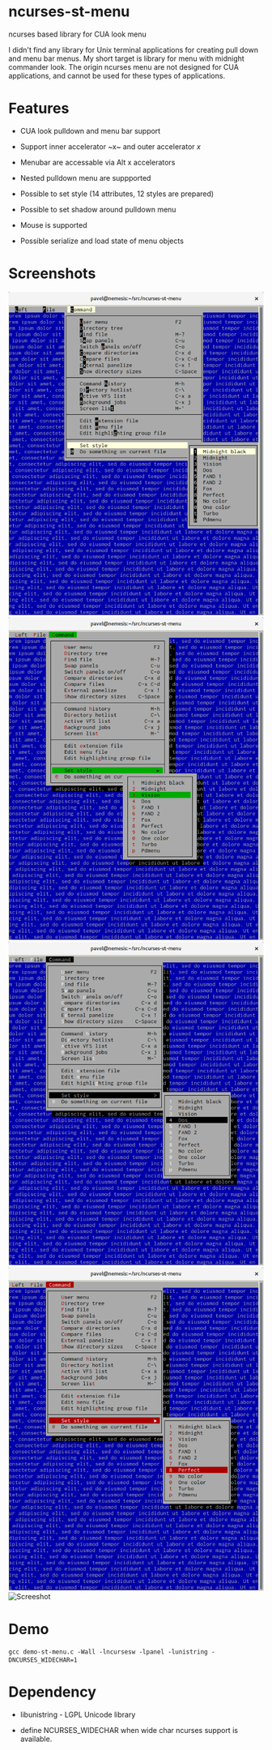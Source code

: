 # ncurses-st-menu 

ncurses based library for CUA look menu

I didn't find any library for Unix terminal applications for creating pull down and menu bar menus. 
My short target is library for menu with midnight commander look. The origin ncurses menu are not designed
for CUA applications, and cannot be used for these types of applications.

# Features

* CUA look pulldown and menu bar support

* Support inner accelerator ~x~ and outer accelerator _x_

* Menubar are accessable via Alt x accelerators

* Nested pulldown menu are suppported

* Possible to set style (14 attributes, 12 styles are prepared)

* Possible to set shadow around pulldown menu

* Mouse is supported

* Possible serialize and load state of menu objects

# Screenshots

![Screeshot](screenshots/scr1.png)
![Screeshot](screenshots/scr2.png)
![Screeshot](screenshots/scr4.png)
![Screeshot](screenshots/scr6.png)
![Screeshot](screenshots/scr8.png)


# Demo

    gcc demo-st-menu.c -Wall -lncursesw -lpanel -lunistring -DNCURSES_WIDECHAR=1

# Dependency

* libunistring - LGPL Unicode library

* define NCURSES_WIDECHAR when wide char ncurses support is available.

